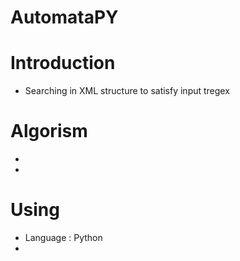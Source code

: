 # AutomataPY
# Introduction
  - Searching in XML structure to satisfy input tregex 
# Algorism
  - 
  - 
# Using
  - Language : Python
  - 
